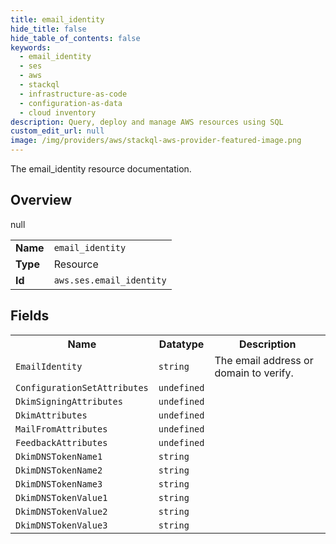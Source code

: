 ```yaml
---
title: email_identity
hide_title: false
hide_table_of_contents: false
keywords:
  - email_identity
  - ses
  - aws
  - stackql
  - infrastructure-as-code
  - configuration-as-data
  - cloud inventory
description: Query, deploy and manage AWS resources using SQL
custom_edit_url: null
image: /img/providers/aws/stackql-aws-provider-featured-image.png
---
```

The email_identity resource documentation.

## Overview
<table><tbody>
<tr><td><b>Name</b></td><td><code>email_identity</code></td></tr>
<tr><td><b>Type</b></td><td>Resource</td></tr>
null
<tr><td><b>Id</b></td><td><code>aws.ses.email_identity</code></td></tr>
</tbody></table>

## Fields
<table><tbody>
<tr><th>Name</th><th>Datatype</th><th>Description</th></tr>
<tr><td><code>EmailIdentity</code></td><td><code>string</code></td><td>The email address or domain to verify.</td></tr><tr><td><code>ConfigurationSetAttributes</code></td><td><code>undefined</code></td><td></td></tr><tr><td><code>DkimSigningAttributes</code></td><td><code>undefined</code></td><td></td></tr><tr><td><code>DkimAttributes</code></td><td><code>undefined</code></td><td></td></tr><tr><td><code>MailFromAttributes</code></td><td><code>undefined</code></td><td></td></tr><tr><td><code>FeedbackAttributes</code></td><td><code>undefined</code></td><td></td></tr><tr><td><code>DkimDNSTokenName1</code></td><td><code>string</code></td><td></td></tr><tr><td><code>DkimDNSTokenName2</code></td><td><code>string</code></td><td></td></tr><tr><td><code>DkimDNSTokenName3</code></td><td><code>string</code></td><td></td></tr><tr><td><code>DkimDNSTokenValue1</code></td><td><code>string</code></td><td></td></tr><tr><td><code>DkimDNSTokenValue2</code></td><td><code>string</code></td><td></td></tr><tr><td><code>DkimDNSTokenValue3</code></td><td><code>string</code></td><td></td></tr>
</tbody></table>